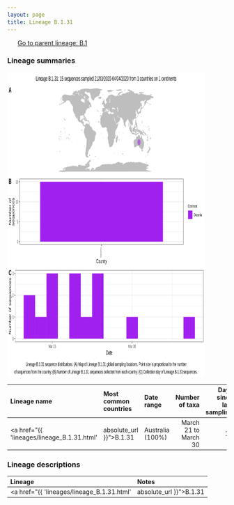 ```yaml
---
layout: page
title: Lineage B.1.31
---
```




<p>
<ul class="actions small">
	 <a href="{{ 'lineages/lineage_B.1.html' | absolute_url }}" class="button special fit">Go to parent lineage: B.1</a>
</ul>
</p>
<h3> Lineage summaries</h3>

<img src="../assets/images/B.1.31.svg" alt="B.1.31 lineage summary figure" width="90%" height="700px" />


| Lineage name | Most common countries | Date range | Number of taxa |  Days since last sampling | Known Travel | Recall value |
|:-----|:-----|:-------|-------:|-------:|:---------|--------:|
| <a href="{{ 'lineages/lineage_B.1.31.html' | absolute_url }}">B.1.31</a> | Australia (100%) | March 21 to March 30 | 15 | 127 |  | 0.750 |

<h3>Lineage descriptions</h3>

| Lineage | Notes |
|:-----|:-----|
| <a href="{{ 'lineages/lineage_B.1.31.html' | absolute_url }}">B.1.31</a> | Australia lineage |

